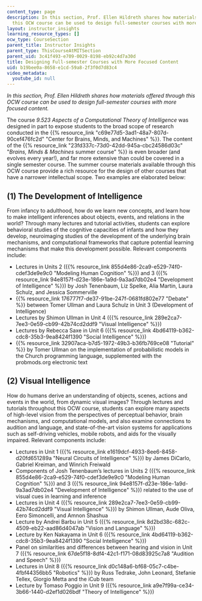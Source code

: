 ```yaml
---
content_type: page
description: In this section, Prof. Ellen Hildreth shares how materials offered through
  this OCW course can be used to design full-semester courses with more focused content.
layout: instructor_insights
learning_resource_types: []
ocw_type: CourseSection
parent_title: Instructor Insights
parent_type: ThisCourseAtMITSection
parent_uid: 3c41f493-e709-0029-8198-eb92c4d7a30d
title: Designing Full-semester Courses with More Focused Content
uid: b19bee0a-8658-e1cd-59a8-2f3f0d7d83c4
video_metadata:
  youtube_id: null
---
```


_In this section, Prof. Ellen Hildreth shares how materials offered through this OCW course can be used to design full-semester courses with more focused content._

The course _9.523 Aspects of a Computational Theory of Intelligence_ was designed in part to expose students to the broad scope of research conducted in the {{% resource_link "c69e77d5-3ad1-48a7-807d-90cef476fc2d" "Center for Brains, Minds, and Machines" %}}. The content of the {{% resource_link "23fd337c-73d0-42dd-945a-cbc24586d03c" "_Brains, Minds & Machines_ summer course" %}} is even broader (and evolves every year!), and far more extensive than could be covered in a single semester course. The summer course materials available through this OCW course provide a rich resource for the design of other courses that have a narrower intellectual scope. Two examples are elaborated below:

(1) The Development of Intelligence
-----------------------------------

From infancy to adulthood, how do we learn new concepts, and learn how to make intelligent inferences about objects, events, and relations in the world? Through many lectures and tutorial activities, students can explore behavioral studies of the cognitive capacities of infants and how they develop, neuroimaging studies of the development of the underlying brain mechanisms, and computational frameworks that capture potential learning mechanisms that make this development possible. Relevant components include:

*   Lectures in Units 2 ({{% resource_link 855d4e86-2ca9-e529-74f0-cdef3de9e9c0 "Modeling Human Cognition" %}}) and 3 ({{% resource_link 94e8157f-d23e-186e-1a9d-9a3ad7db02e4 "Development of Intelligence" %}}) by Josh Tenenbaum, Liz Spelke, Alia Martin, Laura Schulz, and Jessica Sommerville
*   {{% resource_link 176777f7-de37-91be-247f-0681fd802e77 "Debate" %}} between Tomer Ullman and Laura Schulz in Unit 3 (Development of Intelligence)
*   Lectures by Shimon Ullman in Unit 4 ({{% resource_link 289e2ca7-7ee3-0e59-cb99-42b74cd2ddf9 "Visual Intelligence" %}})
*   Lectures by Rebecca Saxe in Unit 6 ({{% resource_link 4bd64119-b362-cdc8-35b3-9ea8424f1390 "Social Intelligence" %}})
*   {{% resource_link 32907aca-b7d5-1972-49b3-b36fb769ce08 "Tutorial" %}} by Tomer Ullman on the implementation of probabilistic models in the Church programming language, supplemented with the probmods.org electronic text

(2) Visual Intelligence
-----------------------

How do humans derive an understanding of objects, scenes, actions and events in the world, from dynamic visual images? Through lectures and tutorials throughout this OCW course, students can explore many aspects of high-level vision from the perspectives of perceptual behavior, brain mechanisms, and computational models, and also examine connections to audition and language, and state-of-the-art vision systems for applications such as self-driving vehicles, mobile robots, and aids for the visually impaired. Relevant components include:

*   Lectures in Unit 1 ({{% resource_link e1619dcf-4933-8ee6-8458-d20fd651289a "Neural Circuits of Intelligence" %}}) by James DiCarlo, Gabriel Kreiman, and Winrich Freiwald
*   Components of Josh Tenenbaum’s lectures in Units 2 ({{% resource_link 855d4e86-2ca9-e529-74f0-cdef3de9e9c0 "Modeling Human Cognition" %}}) and 3 ({{% resource_link 94e8157f-d23e-186e-1a9d-9a3ad7db02e4 "Development of Intelligence" %}}) related to the use of visual cues in learning and inference
*   Lectures in Unit 4 ({{% resource_link 289e2ca7-7ee3-0e59-cb99-42b74cd2ddf9 "Visual Intelligence" %}}) by Shimon Ullman, Aude Oliva, Eero Simoncelli, and Amnon Shashua
*   Lecture by Andrei Barbu in Unit 5 ({{% resource_link 8d2bd38c-682c-4509-eb22-aad86d4047ab "Vision and Language" %}})
*   Lecture by Ken Nakayama in Unit 6 ({{% resource_link 4bd64119-b362-cdc8-35b3-9ea8424f1390 "Social Intelligence" %}})
*   Panel on similarities and differences between hearing and vision in Unit 7 ({{% resource_link 67de5f18-8df4-42c1-f171-08d83925c7a8 "Audition and Speech" %}})
*   Lectures in Unit 8 ({{% resource_link d0c148a6-bf68-05c7-c4be-4fbf44356bb5 "Robotics" %}}) by Russ Tedrake, John Leonard, Stefanie Tellex, Giorgio Metta and the iCub team
*   Lecture by Tomaso Poggio in Unit 9 ({{% resource_link a9e7f99a-ce34-3b66-1440-d2ef1d026bdf "Theory of Intelligence" %}})